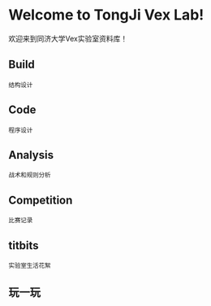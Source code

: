# Welcome to TongJi Vex Lab!
欢迎来到同济大学Vex实验室资料库！

## Build
    结构设计
## Code
    程序设计
## Analysis
    战术和规则分析
## Competition
    比赛记录
## titbits
    实验室生活花絮
    
## 玩一玩
